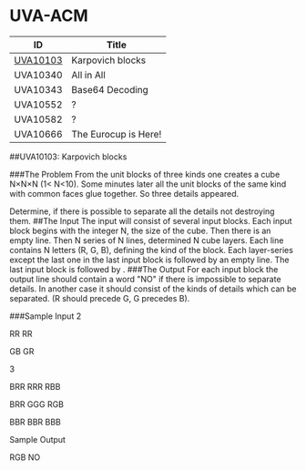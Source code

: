 UVA-ACM
=======
|ID|Title|
|--------|----------------|
|[UVA10103](#uva10103-karpovich-blocks)|Karpovich blocks|
|UVA10340|All in All|
|UVA10343|Base64 Decoding|
|UVA10552|?|
|UVA10582|?|
|UVA10666|The Eurocup is Here!|

##UVA10103: Karpovich blocks

###The Problem
From the unit blocks of three kinds one creates a cube N×N×N (1< N<10). Some minutes later all the unit blocks of the same kind with common faces glue together. So three details appeared.

Determine, if there is possible to separate all the details not destroying them.
##The Input
The input will consist of several input blocks. Each input block begins with the integer N, the size of the cube. Then there is an empty line. Then N series of N lines, determined N cube layers. Each line contains N letters (R, G, B), defining the kind of the block. Each layer-series except the last one in the last input block is followed by an empty line. The last input block is followed by <EOF>.
###The Output
For each input block the output line should contain a word "NO" if there is impossible to separate details. In another case it should consist of the kinds of details which can be separated. (R should precede G, G precedes B).

###Sample Input
2

RR
RR

GB
GR

3

BRR
RRR
RBB

BRR
GGG
RGB

BBR
BBR
BBB

Sample Output

RGB
NO
